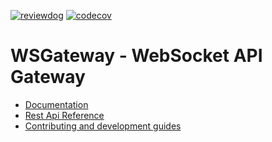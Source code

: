 [![reviewdog](https://github.com/cosminseceleanu/ws-gateway/workflows/reviewdog/badge.svg?branch=master&event=push)](https://github.com/cosminseceleanu/ws-gateway/actions?query=workflow%3Areviewdog+event%3Apush+branch%3Amaster)
[![codecov](https://codecov.io/gh/cosminseceleanu/ws-gateway/branch/master/graph/badge.svg)](https://codecov.io/gh/cosminseceleanu/ws-gateway)


# WSGateway - WebSocket API Gateway

- [Documentation](https://cosminseceleanu.github.io/ws-gateway/#/)
- [Rest Api Reference](https://cosminseceleanu.github.io/ws-gateway/rest-api-reference)
- [Contributing and development guides](https://cosminseceleanu.github.io/ws-gateway/#/contributing/)


